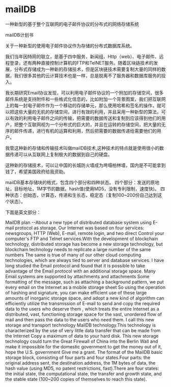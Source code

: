 # mailDB
一种新型的基于整个互联网的电子邮件协议的分布式的网络存储系统

mailDB计划书

关于一种新型的使用电子邮件协议作为存储的分布式数据库系统。

我们当年因特网的联立，是基于四中服务，新闻组、Http（web）、电子邮件、远程登录，还有两种直接控制计算机的FTP和TelNET服务。随着区块链技术的发展，分布式存储成为一种新的存储技术，但是区块链技术需要复制大量的同样的数据，我们很多其他的云计算技术也是一样，总是脱离不了服务器和数据库服务的投入。

我长期研究Email协议发现，可以利用电子邮件协议的一个附加的存储空间，很多邮件系统是支持附件和一些格式化信息的，比如附加一个背景图案，我们把互联网上的每一封电子邮件作为一个移动的存储单元，那么使用哈希和签名的操作，就可以把这些大量的无机的存储空间，进行有效的利用，并且采用一种新型的算法，可以有效的利用电子邮件之间的传输，把需要的数据传送和复制到应该得到他们的用户，把整个互联网视为一个分布式的巨大的，并且在运转的存储空间，把大量的无序的邮件传递，进行有机的运算和利用，然后把需要的数据传递给需要他们的用户。

我管这种新的存储和传输技术叫做mailDB技术,这种技术的特点就是使用很小的数据传递可以从互联网上复制极大的数据到自己的硬盘。

这种新的存储技术，可以让中国的长城防火墙成为垮塌柏林墙，国内是不可能拿到钱了，希望美国政府给我资助。

mailDB基本存储块的格式，包含四个部分和四种状态。
四个部分：发送的原地址，目标地址，1M字节的数据，hash值(使用MD5，没有专利限制，速度快)。
四种状态：创始态，计算态，传递和生长态，稳定态（复制100~200份自己达到这个状态）。

下面是英文部分：

MailDB plan
--About a new type of distributed database system using E-mail protocol as storage.
Our Internet was based on four services: newsgroups, HTTP (Web), E-mail,
remote login, and two direct Control your computer's FTP and Telnet services.With the development of blockchain technology, distributed storage has become a new storage technology, but blockchain technology needs to replicate a large number
of the same numbers The same is true of many of our other cloud computing technologies, which are always tied to server and database services.
I have long studied the Email protocol and found that it is possible to take
advantage of the Email protocol with an additional storage space. Many Email
systems are supported by attachments and attachments Some formatting of the
message, such as attaching a background pattern, we put every email on the
Internet as a mobile storage sheet So using the operation of hashing and signature,
you can make efficient use of these large amounts of inorganic storage space, and
adopt a new kind of algorithm can efficiently utilize the transmission of E-mail to
send and copy the required data to the users who deserve them , which treats the
entire Internet as a distributed, vast, functioning storage space for the vast,
unordered flow of mail and then pass the data to the users who need them.
I call this new storage and transport technology MailDB technology.This
technology is characterized by the use of very little data transfer that can be made
from the Internet Copy a maximum of data to your hard disk.
This new storage technology could turn the Great Firewall of China into the Berlin
Wall and make it impossible for the domestic government to get the money out of it,
hope the U.S. government Give me a grant.
The format of the MailDB basic storage block, consisting of four parts and four
states.Four parts: the original address sent, the destination address, the 1M bytes of data,
the hash value (using MD5, no patent restrictions, fast).There are four states: the initial state, the computational state, the transfer and growth state, and the stable state (100~200 copies of themselves to reach this state).
